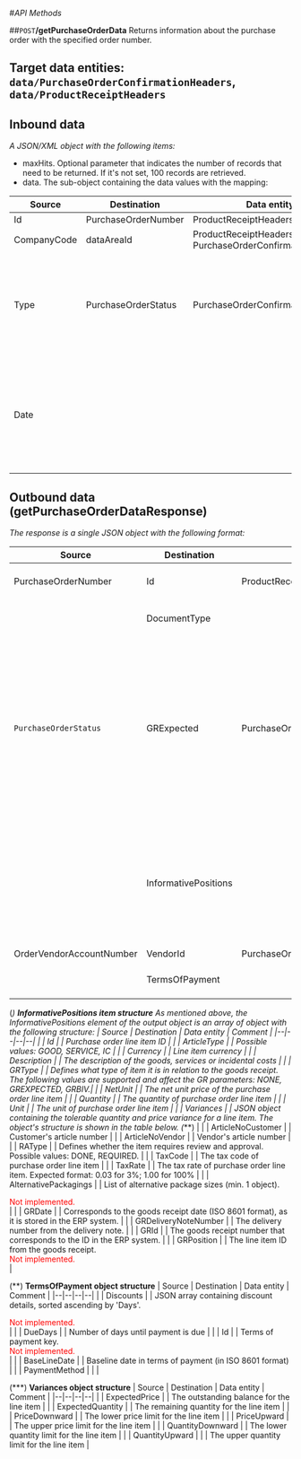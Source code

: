 #_API Methods_

##`POST`**/getPurchaseOrderData**
Returns information about the purchase order with the specified order number.

## Target data entities: `data/PurchaseOrderConfirmationHeaders`, `data/ProductReceiptHeaders`

## Inbound data

_A JSON/XML object with the following items:_
- maxHits. Optional parameter that indicates the number of records that need to be returned. If it's not set, 100 records are retrieved.
- data. The sub-object containing the data values with the mapping:

| Source | Destination | Data entity | Comment |
|--|--|--|--|
| Id | PurchaseOrderNumber | ProductReceiptHeaders | |
| CompanyCode | dataAreaId | ProductReceiptHeaders, PurchaseOrderConfirmationHeaders | |
| Type | PurchaseOrderStatus | PurchaseOrderConfirmationHeaders | Certain item types are to be determined via the type. Possible values are NONE, OPEN, POSTED, and RETURNED. |
| Date | | | Corresponds to the posting date (ISO 8601 format) if the line items are to be determined retrospectively. <div style="color:red">Not implemented.</div>|


## Outbound data (getPurchaseOrderDataResponse)

_The response is a single JSON object with the following format:_

| Source | Destination | Data entity | Comment |
|--|--|--|--|
| PurchaseOrderNumber | Id | ProductReceiptHeaders | Purchase order number, as stored in the ERP system |
| | DocumentType | | Type of the purchase order. Always has a value "STANDARD". |
| `PurchaseOrderStatus` | GRExpected | PurchaseOrderConfirmationHeaders | Boolean value showing whether the line item is still awaiting delivery of goods. If PurchaseOrderStatus value from the data entity has the value "Received", or if the "Type" parameter from the request has the value "NONE", the output value in this field will be False. Otherwise, it will be Trus. |
| | InformativePositions | | An array of line item data (min. 0 objects). The data is intended for informational purposes only; it cannot be used for posting. The list of elements of each item in this array is shown in the table below. (*) |
| OrderVendorAccountNumber | VendorId | PurchaseOrderConfirmationHeaders | |
| | TermsOfPayment | | JSON object whose structure is shown in the table below. (**) |

(*) <b>InformativePositions item structure</b>
As mentioned above, the InformativePositions element of the output object is an array of object with the following structure:
| Source | Destination | Data entity | Comment |
|--|--|--|--|
| | Id | | Purchase order line item ID |
| | ArticleType | | Possible values: GOOD, SERVICE, IC |
| | Currency | | Line item currency |
| | Description | | The description of the goods, services or incidental costs |
| | GRType | | Defines what type of item it is in relation to the goods receipt. The following values ​​are supported and affect the GR parameters: NONE, GREXPECTED, GRBIV.|
| | NetUnit | | The net unit price of the purchase order line item |
| | Quantity | | The quantity of purchase order line item |
| | Unit | | The unit of purchase order line item |
| | Variances | | JSON object containing the tolerable quantity and price variance for a line item. The object's structure is shown in the table below. (***) |
| | ArticleNoCustomer | | Customer's article number |
| | ArticleNoVendor | | Vendor's article number |
| | RAType | | Defines whether the item requires review and approval. Possible values: DONE, REQUIRED. |
| | TaxCode | | The tax code of purchase order line item |
| | TaxRate | | The tax rate of purchase order line item. Expected format: 0.03 for 3%; 1.00 for 100% |
| | AlternativePackagings | | List of alternative package sizes (min. 1 object). <div style="color: red">Not implemented. </div> |
| | GRDate | | Corresponds to the goods receipt date (ISO 8601 format), as it is stored in the ERP system. |
| | GRDeliveryNoteNumber | | The delivery number from the delivery note. |
| | GRId | | The goods receipt number that corresponds to the ID in the ERP system. |
| | GRPosition | | The line item ID from the goods receipt. <div style="color: red">Not implemented.</div> |

(**) <b>TermsOfPayment object structure</b>
| Source | Destination | Data entity | Comment |
|--|--|--|--|
| | Discounts | | JSON array containing discount details, sorted ascending by 'Days'. <div style="color: red">Not implemented. </div> |
| | DueDays | | Number of days until payment is due |
| | Id | | Terms of payment key. <div style="color: red">Not implemented. </div> |
| | BaseLineDate | | Baseline date in terms of payment (in ISO 8601 format) |
| | PaymentMethod | | |

(***) <b>Variances object structure</b>
| Source | Destination | Data entity | Comment |
|--|--|--|--|
| | ExpectedPrice | | The outstanding balance for the line item |
| | ExpectedQuantity | | The remaining quantity for the line item |
| | PriceDownward | | The lower price limit for the line item |
| | PriceUpward | | The upper price limit for the line item |
| | QuantityDownward | | The lower quantity limit for the line item |
| | QuantityUpward | | | The upper quantity limit for the line item |